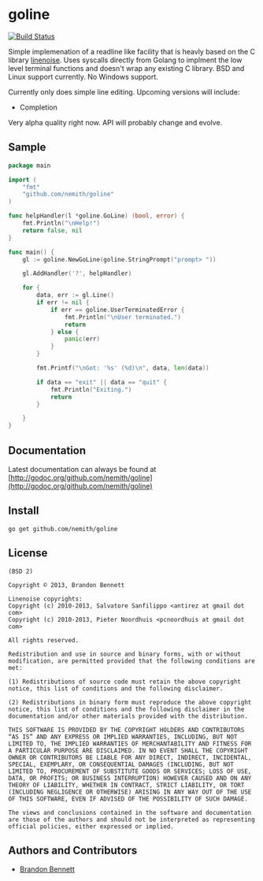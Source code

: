 goline
=======

[![Build Status](https://travis-ci.org/nemith/goline.png)](https://travis-ci.org/nemith/goline)

Simple implemenation of a readline like facility that is heavly based on the C library [linenoise](https://github.com/antirez/linenoise).  Uses syscalls directly from Golang to implment the low level terminal functions and doesn't wrap any existing C library.  BSD and Linux support currently.  No Windows support.

Currently only does simple line editing.  Upcoming versions will include:
 * Completion

Very alpha quality right now.  API will probably change and evolve.

Sample
------
```go
package main

import (
	"fmt"
	"github.com/nemith/goline"
)

func helpHandler(l *goline.GoLine) (bool, error) {
	fmt.Println("\nHelp!")
	return false, nil
}

func main() {
	gl := goline.NewGoLine(goline.StringPrompt("prompt> "))

	gl.AddHandler('?', helpHandler)

	for {
		data, err := gl.Line()
		if err != nil {
			if err == goline.UserTerminatedError {
				fmt.Println("\nUser terminated.")
				return
			} else {
				panic(err)
			}
		}

		fmt.Printf("\nGot: '%s' (%d)\n", data, len(data))

		if data == "exit" || data == "quit" {
			fmt.Println("Exiting.")
			return
		}

	}
}
```

Documentation
-------------
Latest documentation can always be found at [http://godoc.org/github.com/nemith/goline](http://godoc.org/github.com/nemith/goline)

Install
-------

    go get github.com/nemith/goline
    
License
-------
```
(BSD 2)

Copyright © 2013, Brandon Bennett

Linenoise copyrights:
Copyright (c) 2010-2013, Salvatore Sanfilippo <antirez at gmail dot com>
Copyright (c) 2010-2013, Pieter Noordhuis <pcnoordhuis at gmail dot com>

All rights reserved.

Redistribution and use in source and binary forms, with or without modification, are permitted provided that the following conditions are met:

(1) Redistributions of source code must retain the above copyright notice, this list of conditions and the following disclaimer.

(2) Redistributions in binary form must reproduce the above copyright notice, this list of conditions and the following disclaimer in the documentation and/or other materials provided with the distribution.

THIS SOFTWARE IS PROVIDED BY THE COPYRIGHT HOLDERS AND CONTRIBUTORS “AS IS” AND ANY EXPRESS OR IMPLIED WARRANTIES, INCLUDING, BUT NOT LIMITED TO, THE IMPLIED WARRANTIES OF MERCHANTABILITY AND FITNESS FOR A PARTICULAR PURPOSE ARE DISCLAIMED. IN NO EVENT SHALL THE COPYRIGHT OWNER OR CONTRIBUTORS BE LIABLE FOR ANY DIRECT, INDIRECT, INCIDENTAL, SPECIAL, EXEMPLARY, OR CONSEQUENTIAL DAMAGES (INCLUDING, BUT NOT LIMITED TO, PROCUREMENT OF SUBSTITUTE GOODS OR SERVICES; LOSS OF USE, DATA, OR PROFITS; OR BUSINESS INTERRUPTION) HOWEVER CAUSED AND ON ANY THEORY OF LIABILITY, WHETHER IN CONTRACT, STRICT LIABILITY, OR TORT (INCLUDING NEGLIGENCE OR OTHERWISE) ARISING IN ANY WAY OUT OF THE USE OF THIS SOFTWARE, EVEN IF ADVISED OF THE POSSIBILITY OF SUCH DAMAGE.

The views and conclusions contained in the software and documentation are those of the authors and should not be interpreted as representing official policies, either expressed or implied.
```

Authors and Contributors
------------------------
* [Brandon Bennett](http://www.linkedin.com/in/brandonrbennett)